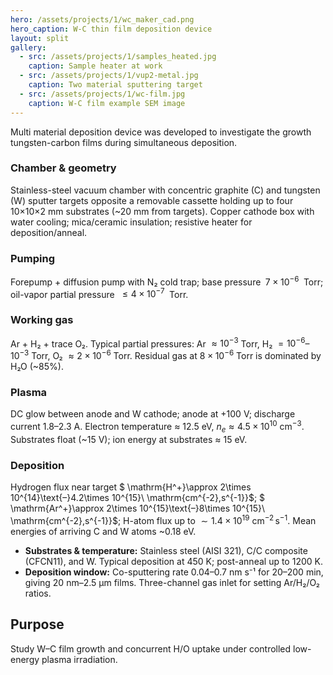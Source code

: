 ```yaml
---
hero: /assets/projects/1/wc_maker_cad.png
hero_caption: W-C thin film deposition device
layout: split
gallery:
  - src: /assets/projects/1/samples_heated.jpg
    caption: Sample heater at work
  - src: /assets/projects/1/vup2-metal.jpg
    caption: Two material sputtering target
  - src: /assets/projects/1/wc-film.jpg
    caption: W-C film example SEM image
---
```

Multi material deposition device was developed to investigate the growth tungsten-carbon films during simultaneous deposition.

### Chamber & geometry
Stainless-steel vacuum chamber with concentric graphite (C) and tungsten (W) sputter targets opposite a removable cassette holding up to four 10×10×2 mm substrates (~20 mm from targets). Copper cathode box with water cooling; mica/ceramic insulation; resistive heater for deposition/anneal.
<!--more-->
### Pumping
Forepump + diffusion pump with N₂ cold trap; base pressure $\;7\times 10^{-6}\;$ Torr; oil-vapor partial pressure $\;\le 4\times 10^{-7}\;$ Torr.
### Working gas
Ar + H₂ + trace O₂. Typical partial pressures: Ar $\approx 10^{-3}$ Torr, H₂ $=10^{-6}\text{–}10^{-3}$ Torr, O₂ $\approx 2\times 10^{-6}$ Torr. Residual gas at $8\times 10^{-6}$ Torr is dominated by H₂O (~85%).
### Plasma
 DC glow between anode and W cathode; anode at +100 V; discharge current 1.8–2.3 A. Electron temperature ≈ 12.5 eV, $n_e\approx 4.5\times 10^{10}\ \mathrm{cm^{-3}}$. Substrates float (~15 V); ion energy at substrates ≈ 15 eV.
### Deposition
Hydrogen flux near target
$ \mathrm{H^+}\approx 2\times 10^{14}\text{–}4.2\times 10^{15}\ \mathrm{cm^{-2}\,s^{-1}}$; $ \mathrm{Ar^+}\approx 2\times 10^{15}\text{–}8\times 10^{15}\ \mathrm{cm^{-2}\,s^{-1}}$; H-atom flux up to $\sim 1.4\times 10^{19}\ \mathrm{cm^{-2}\,s^{-1}}$. Mean energies of arriving C and W atoms ~0.18 eV.
- **Substrates & temperature:** Stainless steel (AISI 321), C/C composite (CFCN11), and W. Typical deposition at 450 K; post-anneal up to 1200 K.
- **Deposition window:** Co-sputtering rate 0.04–0.7 nm s⁻¹ for 20–200 min, giving 20 nm–2.5 µm films. Three-channel gas inlet for setting Ar/H₂/O₂ ratios.

## Purpose
Study W–C film growth and concurrent H/O uptake under controlled low-energy plasma irradiation.
